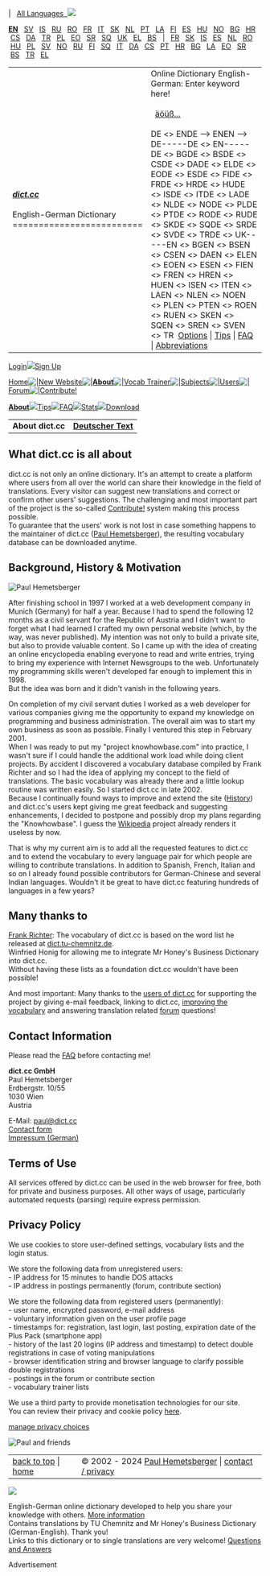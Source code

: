 |   [All Languages  ![](https://www4.dict.cc/img/s3.gif)](https://browse.dict.cc/)   

**[EN](https://www.dict.cc/?s=about%3A "Englisch - Deutsch")**   [SV](https://desv.dict.cc/?s=about%3A "Schwedisch - Deutsch")   [IS](https://deis.dict.cc/?s=about%3A "Isländisch - Deutsch")   [RU](https://deru.dict.cc/?s=about%3A "Russisch - Deutsch")   [RO](https://dero.dict.cc/?s=about%3A "Rumänisch - Deutsch")   [FR](https://defr.dict.cc/?s=about%3A "Französisch - Deutsch")   [IT](https://deit.dict.cc/?s=about%3A "Italienisch - Deutsch")   [SK](https://desk.dict.cc/?s=about%3A "Slowakisch - Deutsch")   [NL](https://denl.dict.cc/?s=about%3A "Niederländisch - Deutsch")   [PT](https://dept.dict.cc/?s=about%3A "Portugiesisch - Deutsch")   [LA](https://dela.dict.cc/?s=about%3A "Latein - Deutsch")   [FI](https://defi.dict.cc/?s=about%3A "Finnisch - Deutsch")   [ES](https://dees.dict.cc/?s=about%3A "Spanisch - Deutsch")   [HU](https://dehu.dict.cc/?s=about%3A "Ungarisch - Deutsch")   [NO](https://deno.dict.cc/?s=about%3A "Norwegisch - Deutsch")   [BG](https://bgde.dict.cc/?s=about%3A "Bulgarisch - Deutsch")   [HR](https://dehr.dict.cc/?s=about%3A "Kroatisch - Deutsch")   [CS](https://csde.dict.cc/?s=about%3A "Tschechisch - Deutsch")   [DA](https://dade.dict.cc/?s=about%3A "Dänisch - Deutsch")   [TR](https://detr.dict.cc/?s=about%3A "Türkisch - Deutsch")   [PL](https://depl.dict.cc/?s=about%3A "Polnisch - Deutsch")   [EO](https://deeo.dict.cc/?s=about%3A "Esperanto - Deutsch")   [SR](https://desr.dict.cc/?s=about%3A "Serbisch - Deutsch")   [SQ](https://desq.dict.cc/?s=about%3A "Albanisch - Deutsch")   [UK](https://deuk.dict.cc/?s=about%3A "Ukrainisch - Deutsch")   [EL](https://deel.dict.cc/?s=about%3A "Griechisch - Deutsch")   [BS](https://bsde.dict.cc/?s=about%3A "Bosnisch - Deutsch")   |   [FR](https://enfr.dict.cc/?s=about%3A "French - English")   [SK](https://ensk.dict.cc/?s=about%3A "Slovak - English")   [IS](https://enis.dict.cc/?s=about%3A "Icelandic - English")   [ES](https://enes.dict.cc/?s=about%3A "Spanish - English")   [NL](https://ennl.dict.cc/?s=about%3A "Dutch - English")   [RO](https://enro.dict.cc/?s=about%3A "Romanian - English")   [HU](https://enhu.dict.cc/?s=about%3A "Hungarian - English")   [PL](https://enpl.dict.cc/?s=about%3A "Polish - English")   [SV](https://ensv.dict.cc/?s=about%3A "Swedish - English")   [NO](https://enno.dict.cc/?s=about%3A "Norwegian - English")   [RU](https://enru.dict.cc/?s=about%3A "Russian - English")   [FI](https://enfi.dict.cc/?s=about%3A "Finnish - English")   [SQ](https://ensq.dict.cc/?s=about%3A "Albanian - English")   [IT](https://enit.dict.cc/?s=about%3A "Italian - English")   [DA](https://daen.dict.cc/?s=about%3A "Danish - English")   [CS](https://csen.dict.cc/?s=about%3A "Czech - English")   [PT](https://enpt.dict.cc/?s=about%3A "Portuguese - English")   [HR](https://enhr.dict.cc/?s=about%3A "Croatian - English")   [BG](https://bgen.dict.cc/?s=about%3A "Bulgarian - English")   [LA](https://enla.dict.cc/?s=about%3A "Latin - English")   [EO](https://eneo.dict.cc/?s=about%3A "Esperanto - English")   [SR](https://ensr.dict.cc/?s=about%3A "Serbian - English")   [BS](https://bsen.dict.cc/?s=about%3A "Bosnian - English")   [TR](https://entr.dict.cc/?s=about%3A "Turkish - English")   [EL](https://elen.dict.cc/?s=about%3A "Greek - English")

|     |     |
| --- | --- |
| **_[dict.cc](https://www.dict.cc/ "English-German Dictionary")_**<br><br>English-German Dictionary<br>========================= | Online Dictionary English-German: Enter keyword here!<br><br>  [äöüß...](javascript:;)<br><br>DE <> ENDE –> ENEN –> DE\-----DE <> EN\-----DE <> BGDE <> BSDE <> CSDE <> DADE <> ELDE <> EODE <> ESDE <> FIDE <> FRDE <> HRDE <> HUDE <> ISDE <> ITDE <> LADE <> NLDE <> NODE <> PLDE <> PTDE <> RODE <> RUDE <> SKDE <> SQDE <> SRDE <> SVDE <> TRDE <> UK\-----EN <> BGEN <> BSEN <> CSEN <> DAEN <> ELEN <> EOEN <> ESEN <> FIEN <> FREN <> HREN <> HUEN <> ISEN <> ITEN <> LAEN <> NLEN <> NOEN <> PLEN <> PTEN <> ROEN <> RUEN <> SKEN <> SQEN <> SREN <> SVEN <> TR  [Options](https://www.dict.cc/dict/options.php?ref=%2F%3Fs%3Dabout%3A%26l%3D%26o%3D%26pagenum%3D) \| [Tips](https://www.dict.cc/?s=about%3Atips) \| [FAQ](https://www.dict.cc/?s=about%3Afaq) \| [Abbreviations](https://contribute.dict.cc/guidelines/) |

  

[Login](https://secure.dict.cc/users/urc_logn.php?next=goto%3Ahttps%3A%2F%2Fwww.dict.cc%2F%3Fs%3Dabout%253A)![](https://www4.dict.cc/img/l2.gif)[Sign Up](https://users.dict.cc/new-account/)

[Home](https://www.dict.cc/ "German-English dictionary homepage: see the latest English/German translations")![|](https://www4.dict.cc/img/l1.gif)[New Website](https://m.dict.cc/)![|](https://www4.dict.cc/img/l1.gif)[**About**](https://www.dict.cc/?s=about%3A)![|](https://www4.dict.cc/img/l1.gif)[Vocab Trainer](https://my.dict.cc/)![|](https://www4.dict.cc/img/l1.gif)[Subjects](https://www.dict.cc/subjects.php)![|](https://www4.dict.cc/img/l1.gif)[Users](https://users.dict.cc/)![|](https://www4.dict.cc/img/l1.gif)[Forum](https://forum.dict.cc/)![|](https://www4.dict.cc/img/l1.gif)[Contribute!](https://contribute.dict.cc/?action=wizard)

[**About**](https://www.dict.cc/?s=about%3A)![](https://www4.dict.cc/img/l2.gif)[Tips](https://www.dict.cc/?s=about%3Atips)![](https://www4.dict.cc/img/l2.gif)[FAQ](https://www.dict.cc/?s=about%3Afaq)![](https://www4.dict.cc/img/l2.gif)[Stats](https://www.dict.cc/?s=about%3Astats)![](https://www4.dict.cc/img/l2.gif)[Download](https://www.dict.cc/?s=about%3Awordlist)

|     |     |
| --- | --- |
| **About dict.cc** | **[Deutscher Text](https://www.dict.cc/?s=about%3A&l=d)** |

What dict.cc is all about
-------------------------

  
dict.cc is not only an online dictionary. It's an attempt to create a platform where users from all over the world can share their knowledge in the field of translations. Every visitor can suggest new translations and correct or confirm other users' suggestions. The challenging and most important part of the project is the so-called [Contribute!](https://contribute.dict.cc/) system making this process possible.  
To guarantee that the users' work is not lost in case something happens to the maintainer of dict.cc ([Paul Hemetsberger](https://users.dict.cc/Paul/)), the resulting vocabulary database can be downloaded anytime.  
  
  

Background, History & Motivation
--------------------------------

  

![Paul Hemetsberger](https://www4.dict.cc/img/paul_interview.jpg)

After finishing school in 1997 I worked at a web development company in Munich (Germany) for half a year. Because I had to spend the following 12 months as a civil servant for the Republic of Austria and I didn't want to forget what I had learned I crafted my own personal website (which, by the way, was never published). My intention was not only to build a private site, but also to provide valuable content. So I came up with the idea of creating an online encyclopedia enabling everyone to read and write entries, trying to bring my experience with Internet Newsgroups to the web. Unfortunately my programming skills weren't developed far enough to implement this in 1998.  
But the idea was born and it didn't vanish in the following years.  
  
On completion of my civil servant duties I worked as a web developer for various companies giving me the opportunity to expand my knowledge on programming and business administration. The overall aim was to start my own business as soon as possible. Finally I ventured this step in February 2001.  
When I was ready to put my "project knowhowbase.com" into practice, I wasn't sure if I could handle the additional work load while doing client projects. By accident I discovered a vocabulary database compiled by Frank Richter and so I had the idea of applying my concept to the field of translations. The basic vocabulary was already there and a little lookup routine was written easily. So I started dict.cc in late 2002.  
Because I continually found ways to improve and extend the site ([History](https://www.dict.cc/german-english-dictionary.php)) and dict.cc's users kept giving me great feedback and suggesting enhancements, I decided to postpone and possibly drop my plans regarding the "Knowhowbase". I guess the [Wikipedia](https://www.wikipedia.org/) project already renders it useless by now.  
  
That is why my current aim is to add all the requested features to dict.cc and to extend the vocabulary to every language pair for which people are willing to contribute translations. In addition to Spanish, French, Italian and so on I already found possible contributors for German-Chinese and several Indian languages. Wouldn't it be great to have dict.cc featuring hundreds of languages in a few years?  
  
  

Many thanks to
--------------

  
[Frank Richter](https://www-user.tu-chemnitz.de/~fri/): The vocabulary of dict.cc is based on the word list he released at [dict.tu-chemnitz.de](https://dict.tu-chemnitz.de/).  
Winfried Honig for allowing me to integrate Mr Honey's Business Dictionary into dict.cc.  
Without having these lists as a foundation dict.cc wouldn't have been possible!  
  
And most important: Many thanks to the [users of dict.cc](https://users.dict.cc/) for supporting the project by giving e-mail feedback, linking to dict.cc, [improving the vocabulary](https://contribute.dict.cc/) and answering translation related [forum](https://forum.dict.cc/) questions!  
  
  

Contact Information
-------------------

  
Please read the [FAQ](https://www.dict.cc/?s=about%3Afaq) before contacting me!  
  
**dict.cc GmbH**  
Paul Hemetsberger  
Erdbergstr. 10/55  
1030 Wien  
Austria  
  
E-Mail: paul@dict.cc  
[Contact form](https://users.dict.cc/Paul/)  
[Impressum (German)](https://www.dict.cc/?s=about%3A&l=d)  
  
  

Terms of Use
------------

  
All services offered by dict.cc can be used in the web browser for free, both for private and business purposes. All other ways of usage, particularly automated requests (parsing) require express permission.  
  
  

Privacy Policy
--------------

  
We use cookies to store user-defined settings, vocabulary lists and the login status.  
  
We store the following data from unregistered users:  
\- IP address for 15 minutes to handle DOS attacks  
\- IP address in postings permanently (forum, contribute section)  
  
We store the following data from registered users (permanently):  
\- user name, encrypted password, e-mail address  
\- voluntary information given on the user profile page  
\- timestamps for: registration, last login, last posting, expiration date of the Plus Pack (smartphone app)  
\- history of the last 20 logins (IP address and timestamp) to detect double registrations in case of voting manipulations  
\- browser identification string and browser language to clarify possible double registrations  
\- postings in the forum or contribute section  
\- vocabulary trainer lists  
  
We use a third party to provide monetisation technologies for our site.  
You can review their privacy and cookie policy [here](https://www.snigel.com/privacy-policy/).  
  
[manage privacy choices](javascript:;)

![Paul and friends](https://www4.dict.cc/img/paul_and_friends_728.jpg)

|     |     |
| --- | --- |
| [back to top](#top) \| [home](https://www.dict.cc/) | © 2002 - 2024 [Paul Hemetsberger](https://www.hemetsberger.com/) \| [contact / privacy](https://www.dict.cc/?s=about%3A#impressum) |

![](https://www4.dict.cc/img/hr4.gif)

English-German online dictionary developed to help you share your knowledge with others. [More information](https://www.dict.cc/?s=about%3A)  
Contains translations by TU Chemnitz and Mr Honey's Business Dictionary (German-English). Thank you!  
Links to this dictionary or to single translations are very welcome! [Questions and Answers](https://www.dict.cc/?s=about%3Afaq)

Advertisement